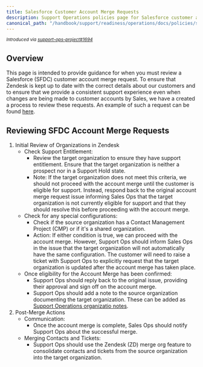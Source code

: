 ```yaml
---
title: Salesforce Customer Account Merge Requests
description: Support Operations policies page for Salesforce customer account merge requests
canonical_path: "/handbook/support/readiness/operations/docs/policies/salesforce_customer_account_merge_requests"
---
```


<sup>*Introduced via [support-ops-project#1694](https://gitlab.com/gitlab-com/support/support-ops/support-ops-project/-/issues/1694)*</sup>

## Overview

This page is intended to provide guidance for when you must review a Salesforce (SFDC) customer account merge request. To ensure that Zendesk is kept up to date with the correct details about our customers and to ensure that we provide a consistent support experience even when changes are being made to customer accounts by Sales, we have a created a process to review these requests. An example of such a request can be found [here](https://gitlab.com/gitlab-com/sales-team/field-operations/sales-operations/-/issues/4026).

## Reviewing SFDC Account Merge Requests

1. Initial Review of Organizations in Zendesk
    - Check Support Entitlement:
        - Review the target organization to ensure they have support entitlement. Ensure that the target organization is neither a prospect nor in a Support Hold state.
        - Note: If the target organization does not meet this criteria, we should not proceed with the account merge until the customer is eligible for support. Instead, respond back to the original account merge request issue informing Sales Ops that the target organization is not currently eligible for support and that they should resolve this before proceeding with the account merge.
    - Check for any special configurations:
        - Check if the source organization has a Contact Management Project (CMP) or if it's a shared organization.
        - Action: If either condition is true, we can proceed with the account merge. However, Support Ops should inform Sales Ops in the issue that the target organization will not automatically have the same configuration. The customer will need to raise a ticket with Support Ops to explicitly request that the target organization is updated after the account merge has taken place.
    - Once eligibility for the Account Merge has been confirmed:
        - Support Ops should reply back to the original issue, providing their approval and sign off on the account merge.
        - Support Ops should add a note to the source organization documenting the target organization. These can be added as [Support Operations organizatio notes](handbook/support/readiness/operations/docs/zendesk/organizations/#organization-notes-for-zendesk-global).
2. Post-Merge Actions
    - Communication:
        - Once the account merge is complete, Sales Ops should notify Support Ops about the successful merge.
    - Merging Contacts and Tickets:
        - Support Ops should use the Zendesk (ZD) merge org feature to consolidate contacts and tickets from the source organization into the target organization.
